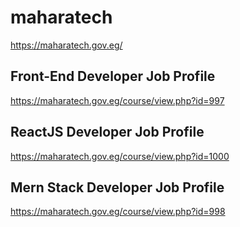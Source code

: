 # maharatech

https://maharatech.gov.eg/

## Front-End Developer Job Profile

https://maharatech.gov.eg/course/view.php?id=997

## ReactJS Developer Job Profile

https://maharatech.gov.eg/course/view.php?id=1000

## Mern Stack Developer Job Profile

https://maharatech.gov.eg/course/view.php?id=998
